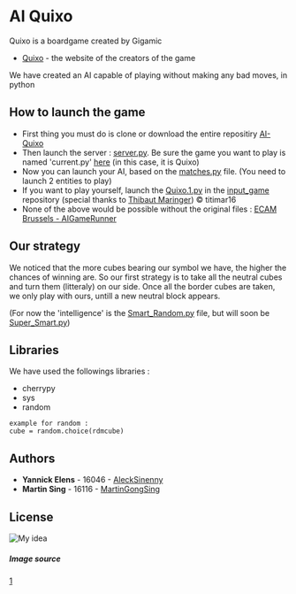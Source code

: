 # AI Quixo

Quixo is a boardgame created by Gigamic
* [Quixo](https://www.gigamic.com/game/quixo) - the website of the creators of the game

We have created an AI capable of playing without making any bad moves, in python

## How to launch the game

* First thing you must do is clone or download the entire repositiry [AI-Quixo](https://github.com/MartinGongSing/AI-Quixo)
* Then launch the server : [server.py](https://github.com/MartinGongSing/AI-Quixo/blob/master/server.py). Be sure the game you want to play is named 'current.py' [here](https://github.com/MartinGongSing/AI-Quixo/tree/master/public/games) (in this case, it is Quixo)
* Now you can launch your AI, based on the [matches.py](https://github.com/MartinGongSing/AI-Quixo/blob/master/ai/matches.py) file. (You need to launch 2 entities to play)
* If you want to play yourself, launch the [Quixo.1.py](https://github.com/MartinGongSing/AI-Quixo/blob/master/input_game/Quixo.1.py) in the [input_game](https://github.com/MartinGongSing/AI-Quixo/tree/master/input_game) repository (special thanks to [Thibaut Maringer](https://github.com/titimar16)) © titimar16
* None of the above would be possible without the original files : [ECAM Brussels - AIGameRunner](https://github.com/ECAM-Brussels/AIGameRunner)

## Our strategy

We noticed that the more cubes bearing our symbol we have, the higher the chances of winning are. So our first strategy is to take all the neutral cubes and turn them (litteraly) on our side. Once all the border cubes are taken, we only play with ours, untill a new neutral block appears. 

(For now the 'intelligence' is the [Smart_Random.py](https://github.com/MartinGongSing/AI-Quixo/blob/master/ai/Smart_Random.py) file, but will soon be [Super_Smart.py](https://github.com/MartinGongSing/AI-Quixo/blob/master/ai/Super_smart.py))

## Libraries

We have used the followings libraries : 

* cherrypy              
* sys
* random 

```
example for random : 
cube = random.choice(rdmcube)
```


## Authors

* **Yannick Elens** - 16046 - [AleckSinenny](https://github.com/AleckSinenny)
* **Martin Sing** - 16116 - [MartinGongSing](https://github.com/MartinGongSing)



## License

![My idea](https://images.says.com/uploads/story_source/source_image/475645/ea89.jpg)



##### Image source
[1](https://www.google.com/search?q=copyright&source=lnms&tbm=isch&sa=X&ved=0ahUKEwjfl6C5kZjiAhVM_qQKHURCBiYQ_AUIDigB&biw=1536&bih=722#imgrc=FxpAoPlQk148tM:)
